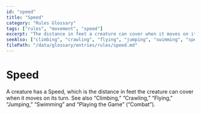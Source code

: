 ```yaml
---
id: "speed"
title: "Speed"
category: "Rules Glossary"
tags: ["rules", "movement", "speed"]
excerpt: "The distance in feet a creature can cover when it moves on its turn. Special movement types like climbing and swimming have specific rules."
seeAlso: ["climbing", "crawling", "flying", "jumping", "swimming", "special_speeds", "changes_to_your_speeds"]
filePath: "/data/glossary/entries/rules/speed.md"
---
```

# Speed
A creature has a Speed, which is the distance in feet the creature can cover when it moves on its turn. See also “Climbing,” “Crawling,” “Flying,” “Jumping,” “Swimming” and “Playing the Game” (“Combat”).
